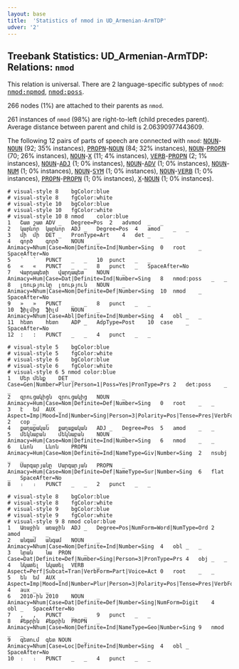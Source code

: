 ```yaml
---
layout: base
title:  'Statistics of nmod in UD_Armenian-ArmTDP'
udver: '2'
---
```


## Treebank Statistics: UD_Armenian-ArmTDP: Relations: `nmod`

This relation is universal.
There are 2 language-specific subtypes of `nmod`: <tt><a href="hy_armtdp-dep-nmod-npmod.html">nmod:npmod</a></tt>, <tt><a href="hy_armtdp-dep-nmod-poss.html">nmod:poss</a></tt>.

266 nodes (1%) are attached to their parents as `nmod`.

261 instances of `nmod` (98%) are right-to-left (child precedes parent).
Average distance between parent and child is 2.06390977443609.

The following 12 pairs of parts of speech are connected with `nmod`: <tt><a href="hy_armtdp-pos-NOUN.html">NOUN</a></tt>-<tt><a href="hy_armtdp-pos-NOUN.html">NOUN</a></tt> (92; 35% instances), <tt><a href="hy_armtdp-pos-PROPN.html">PROPN</a></tt>-<tt><a href="hy_armtdp-pos-NOUN.html">NOUN</a></tt> (84; 32% instances), <tt><a href="hy_armtdp-pos-NOUN.html">NOUN</a></tt>-<tt><a href="hy_armtdp-pos-PROPN.html">PROPN</a></tt> (70; 26% instances), <tt><a href="hy_armtdp-pos-NOUN.html">NOUN</a></tt>-<tt><a href="hy_armtdp-pos-X.html">X</a></tt> (11; 4% instances), <tt><a href="hy_armtdp-pos-VERB.html">VERB</a></tt>-<tt><a href="hy_armtdp-pos-PROPN.html">PROPN</a></tt> (2; 1% instances), <tt><a href="hy_armtdp-pos-NOUN.html">NOUN</a></tt>-<tt><a href="hy_armtdp-pos-ADJ.html">ADJ</a></tt> (1; 0% instances), <tt><a href="hy_armtdp-pos-NOUN.html">NOUN</a></tt>-<tt><a href="hy_armtdp-pos-ADV.html">ADV</a></tt> (1; 0% instances), <tt><a href="hy_armtdp-pos-NOUN.html">NOUN</a></tt>-<tt><a href="hy_armtdp-pos-NUM.html">NUM</a></tt> (1; 0% instances), <tt><a href="hy_armtdp-pos-NOUN.html">NOUN</a></tt>-<tt><a href="hy_armtdp-pos-SYM.html">SYM</a></tt> (1; 0% instances), <tt><a href="hy_armtdp-pos-NOUN.html">NOUN</a></tt>-<tt><a href="hy_armtdp-pos-VERB.html">VERB</a></tt> (1; 0% instances), <tt><a href="hy_armtdp-pos-PROPN.html">PROPN</a></tt>-<tt><a href="hy_armtdp-pos-PROPN.html">PROPN</a></tt> (1; 0% instances), <tt><a href="hy_armtdp-pos-X.html">X</a></tt>-<tt><a href="hy_armtdp-pos-NOUN.html">NOUN</a></tt> (1; 0% instances).


~~~ conllu
# visual-style 8	bgColor:blue
# visual-style 8	fgColor:white
# visual-style 10	bgColor:blue
# visual-style 10	fgColor:white
# visual-style 10 8 nmod	color:blue
1	Շատ	շատ	ADV	_	Degree=Pos	2	advmod	_	_
2	կարևոր	կարևոր	ADJ	_	Degree=Pos	4	amod	_	_
3	մի	մի	DET	_	PronType=Art	4	det	_	_
4	գործ	գործ	NOUN	_	Animacy=Nhum|Case=Nom|Definite=Ind|Number=Sing	0	root	_	SpaceAfter=No
5	՝	՝	PUNCT	_	_	10	punct	_	_
6	«	«	PUNCT	_	_	8	punct	_	SpaceAfter=No
7	Վարդապետի	վարդապետ	NOUN	_	Animacy=Hum|Case=Dat|Definite=Ind|Number=Sing	8	nmod:poss	_	_
8	լռությունը	լռություն	NOUN	_	Animacy=Nhum|Case=Nom|Definite=Def|Number=Sing	10	nmod	_	SpaceAfter=No
9	»	»	PUNCT	_	_	8	punct	_	_
10	ֆիլմից	ֆիլմ	NOUN	_	Animacy=Nhum|Case=Abl|Definite=Ind|Number=Sing	4	obl	_	_
11	հետո	հետո	ADP	_	AdpType=Post	10	case	_	SpaceAfter=No
12	:	:	PUNCT	_	_	4	punct	_	_

~~~


~~~ conllu
# visual-style 5	bgColor:blue
# visual-style 5	fgColor:white
# visual-style 6	bgColor:blue
# visual-style 6	fgColor:white
# visual-style 6 5 nmod	color:blue
1	Մեր	մենք	DET	_	Case=Gen|Number=Plur|Person=1|Poss=Yes|PronType=Prs	2	det:poss	_	_
2	զրուցակիցն	զրուցակից	NOUN	_	Animacy=Hum|Case=Nom|Definite=Def|Number=Sing	0	root	_	_
3	է	եմ	AUX	_	Aspect=Imp|Mood=Ind|Number=Sing|Person=3|Polarity=Pos|Tense=Pres|VerbForm=Fin	2	cop	_	_
4	քաղաքական	քաղաքական	ADJ	_	Degree=Pos	5	amod	_	_
5	մեկնաբան	մեկնաբան	NOUN	_	Animacy=Hum|Case=Nom|Definite=Ind|Number=Sing	6	nmod	_	_
6	Լևոն	Լևոն	PROPN	_	Animacy=Hum|Case=Nom|Definite=Ind|NameType=Giv|Number=Sing	2	nsubj	_	_
7	Մարգարյանը	Մարգարյան	PROPN	_	Animacy=Hum|Case=Nom|Definite=Def|NameType=Sur|Number=Sing	6	flat	_	SpaceAfter=No
8	։	։	PUNCT	_	_	2	punct	_	_

~~~


~~~ conllu
# visual-style 8	bgColor:blue
# visual-style 8	fgColor:white
# visual-style 9	bgColor:blue
# visual-style 9	fgColor:white
# visual-style 9 8 nmod	color:blue
1	Առաջին	առաջին	ADJ	_	Degree=Pos|NumForm=Word|NumType=Ord	2	amod	_	_
2	անգամ	անգամ	NOUN	_	Animacy=Nhum|Case=Nom|Definite=Ind|Number=Sing	4	obl	_	_
3	նրան	նա	PRON	_	Case=Dat|Definite=Def|Number=Sing|Person=3|PronType=Prs	4	obj	_	_
4	նկատել	նկատել	VERB	_	Aspect=Perf|Subcat=Tran|VerbForm=Part|Voice=Act	0	root	_	_
5	են	եմ	AUX	_	Aspect=Imp|Mood=Ind|Number=Plur|Person=3|Polarity=Pos|Tense=Pres|VerbForm=Fin	4	aux	_	_
6	2010-ին	2010	NOUN	_	Animacy=Nhum|Case=Dat|Definite=Def|Number=Sing|NumForm=Digit	4	obl	_	SpaceAfter=No
7	,	,	PUNCT	_	_	9	punct	_	_
8	Քեթրին	Քեթրին	PROPN	_	Animacy=Nhum|Case=Nom|Definite=Ind|NameType=Geo|Number=Sing	9	nmod	_	_
9	գետում	գետ	NOUN	_	Animacy=Nhum|Case=Loc|Definite=Ind|Number=Sing	4	obl	_	SpaceAfter=No
10	։	։	PUNCT	_	_	4	punct	_	_

~~~


